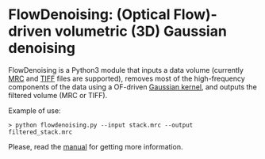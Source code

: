 # FlowDenoising: (Optical Flow)-driven volumetric (3D) Gaussian denoising

FlowDenoising is a Python3 module that inputs a data volume (currently [MRC](https://en.wikipedia.org/wiki/MRC_(file_format)) and [TIFF](https://en.wikipedia.org/wiki/TIFF) files are supported), removes most of the high-frequency components of the data using a OF-driven [Gaussian kernel](https://en.wikipedia.org/wiki/Gaussian_filter), and outputs the filtered volume (MRC or TIFF).

Example of use:

    > python flowdenoising.py --input stack.mrc --output filtered_stack.mrc
    
Please, read the [manual](https://github.com/microscopy-processing/FlowDenoising/blob/main/manual/manual.ipynb) for getting more information.
